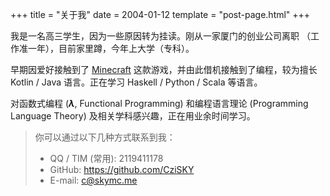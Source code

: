 +++
title = "关于我"
date = 2004-01-12
template = "post-page.html"
+++

我是一名高三学生，因为一些原因转为挂读。刚从一家厦门的创业公司离职 （工作准一年），目前家里蹲，今年上大学（专科）。

早期因爱好接触到了 [Minecraft](https://en.wikipedia.org/wiki/Minecraft) 这款游戏，并由此借机接触到了编程，较为擅长 Kotlin / Java 语言。正在学习 Haskell / Python / Scala 等语言。

对函数式编程 (***λ***, Functional Programming) 和编程语言理论 (Programming Language Theory) 及相关学科感兴趣，正在用业余时间学习。

> 你可以通过以下几种方式联系到我：
>
> + QQ / TIM (常用): 2119411178
> + GitHub: https://github.com/CziSKY
> + E-mail: c@skymc.me
